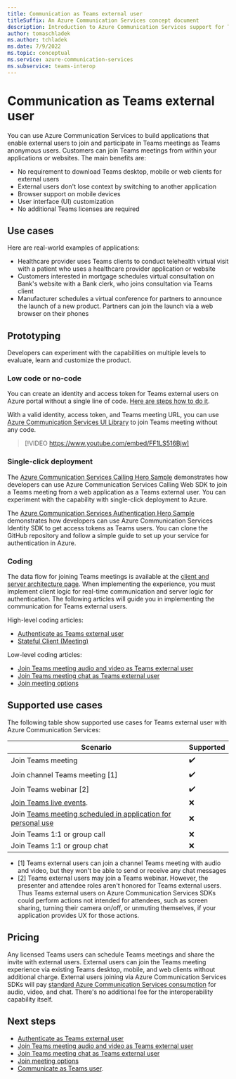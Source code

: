 ```yaml
---
title: Communication as Teams external user
titleSuffix: An Azure Communication Services concept document
description: Introduction to Azure Communication Services support for Teams external users
author: tomaschladek
ms.author: tchladek
ms.date: 7/9/2022
ms.topic: conceptual
ms.service: azure-communication-services
ms.subservice: teams-interop
---
```


# Communication as Teams external user

You can use Azure Communication Services to build applications that enable external users to join and participate in Teams meetings as Teams anonymous users. Customers can join Teams meetings from within your applications or websites. The main benefits are:
- No requirement to download Teams desktop, mobile or web clients for external users
- External users don't lose context by switching to another application
- Browser support on mobile devices
- User interface (UI) customization
- No additional Teams licenses are required

## Use cases
Here are real-world examples of applications:
- Healthcare provider uses Teams clients to conduct telehealth virtual visit with a patient who uses a healthcare provider application or website
- Customers interested in mortgage schedules virtual consultation on Bank's website with a Bank clerk, who joins consultation via Teams client
- Manufacturer schedules a virtual conference for partners to announce the launch of a new product. Partners can join the launch via a web browser on their phones 

## Prototyping

Developers can experiment with the capabilities on multiple levels to evaluate, learn and customize the product.

### Low code or no-code

You can create an identity and access token for Teams external users on Azure portal without a single line of code. [Here are steps how to do it](../../../quickstarts/identity/quick-create-identity.md).

With a valid identity, access token, and Teams meeting URL, you can use [Azure Communication Services UI Library](https://azure.github.io/communication-ui-library/?path=/story/composites-call-with-chat-jointeamsmeeting--join-teams-meeting) to join Teams meeting without any code.

>[!VIDEO https://www.youtube.com/embed/FF1LS516Bjw]

### Single-click deployment

The [Azure Communication Services Calling Hero Sample](../../../samples/calling-hero-sample.md) demonstrates how developers can use Azure Communication Services Calling Web SDK to join a Teams meeting from a web application as a Teams external user. You can experiment with the capability with single-click deployment to Azure.

The [Azure Communication Services Authentication Hero Sample](../../../samples/trusted-auth-sample.md) demonstrates how developers can use Azure Communication Services Identity SDK to get access tokens as Teams users. You can clone the GitHub repository and follow a simple guide to set up your service for authentication in Azure.

### Coding

The data flow for joining Teams meetings is available at the [client and server architecture page](../../client-and-server-architecture.md). When implementing the experience, you must implement client logic for real-time communication and server logic for authentication. The following articles will guide you in implementing the communication for Teams external users.

High-level coding articles:
- [Authenticate as Teams external user](../../../quickstarts/identity/access-token-teams-external-users.md) 
- [Stateful Client (Meeting)](https://azure.github.io/communication-ui-library/?path=/story/composites-meeting-basicexample--basic-example)

Low-level coding articles:
- [Join Teams meeting audio and video as Teams external user](../../../quickstarts/voice-video-calling/get-started-teams-interop.md)
- [Join Teams meeting chat as Teams external user](../../../quickstarts/chat/meeting-interop.md)
- [Join meeting options](../../../how-tos/calling-sdk/teams-interoperability.md)

## Supported use cases

The following table show supported use cases for Teams external user with Azure Communication Services:

| Scenario | Supported |
| --- | --- |
| Join Teams meeting | ✔️ |
| Join channel Teams meeting [1] | ✔️ |
| Join Teams webinar [2] | ✔️ |
| [Join Teams live events](/microsoftteams/teams-live-events/what-are-teams-live-events).| ❌ |
| Join [Teams meeting scheduled in application for personal use](https://www.microsoft.com/microsoft-teams/teams-for-home) | ❌ |
| Join Teams 1:1 or group call | ❌ |
| Join Teams 1:1 or group chat | ❌ |

- [1] Teams external users can join a channel Teams meeting with audio and video, but they won't be able to send or receive any chat messages
- [2] Teams external users may join a Teams webinar. However, the presenter and attendee roles aren't honored for Teams external users. Thus Teams external users on Azure Communication Services SDKs could perform actions not intended for attendees, such as screen sharing, turning their camera on/off, or unmuting themselves, if your application provides UX for those actions.

## Pricing
Any licensed Teams users can schedule Teams meetings and share the invite with external users. External users can join the Teams meeting experience via existing Teams desktop, mobile, and web clients without additional charge. External users joining via Azure Communication Services SDKs will pay
[standard Azure Communication Services consumption](https://azure.microsoft.com/pricing/details/communication-services/) for audio, video, and chat. There's no additional fee for the interoperability capability itself.

## Next steps

- [Authenticate as Teams external user](../../../quickstarts/identity/access-token-teams-external-users.md)
- [Join Teams meeting audio and video as Teams external user](../../../quickstarts/voice-video-calling/get-started-teams-interop.md)
- [Join Teams meeting chat as Teams external user](../../../quickstarts/chat/meeting-interop.md)
- [Join meeting options](../../../how-tos/calling-sdk/teams-interoperability.md)
- [Communicate as Teams user](../../teams-endpoint.md).
